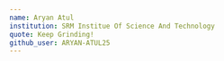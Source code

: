 ```yaml
---
name: Aryan Atul
institution: SRM Institue Of Science And Technology
quote: Keep Grinding!
github_user: ARYAN-ATUL25
---
```


